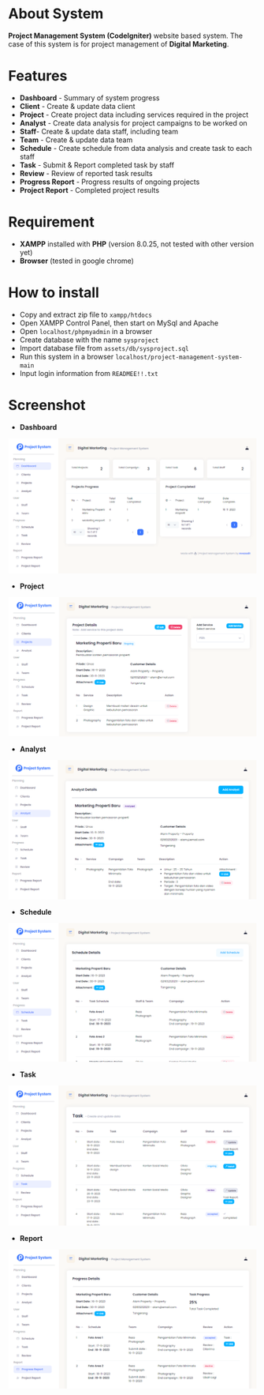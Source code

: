 # About System
**Project Management System (CodeIgniter)** website based system. The case of this system is for project management of **Digital Marketing**.

# Features
- **Dashboard** - Summary of system progress
- **Client** - Create & update data client
- **Project** - Create project data including services required in the project
- **Analyst** - Create data analysis for project campaigns to be worked on
- **Staff**- Create & update data staff, including team
- **Team** - Create & update data team
- **Schedule** - Create schedule from data analysis and create task to each staff
- **Task** - Submit & Report completed task by staff
- **Review** - Review of reported task results
- **Progress Report** - Progress results of ongoing projects
- **Project Report** - Completed project results

# Requirement
- **XAMPP** installed with **PHP** (version 8.0.25, not tested with other version yet)
- **Browser** (tested in google chrome)

# How to install
- Copy and extract zip file to ``xampp/htdocs``
- Open XAMPP Control Panel, then start on MySql and Apache
- Open ``localhost/phpmyadmin`` in a browser
- Create database with the name ``sysproject``
- Import database file from ``assets/db/sysproject.sql``
- Run this system in a browser ``localhost/project-management-system-main``
- Input login information from ``READMEE!!.txt``

# Screenshot
- **Dashboard**
<picture>
    <img src="assets/media/screenshoot/1.PNG" alt="Dashboard">
</picture>

- **Project**
<picture>
    <img src="assets/media/screenshoot/2.PNG" alt="Project">
</picture>

- **Analyst**
<picture>
    <img src="assets/media/screenshoot/3.PNG" alt="Analyst">
</picture>

- **Schedule**
<picture>
    <img src="assets/media/screenshoot/4.PNG" alt="Schedule">
</picture>

- **Task**
<picture>
    <img src="assets/media/screenshoot/5.PNG" alt="Task">
</picture>

- **Report**
<picture>
    <img src="assets/media/screenshoot/6.PNG" alt="Report">
</picture>
